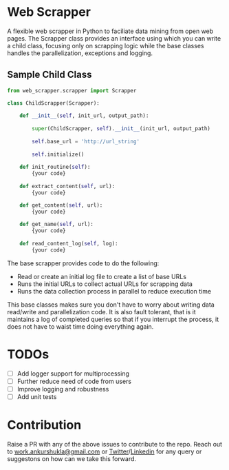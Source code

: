 # Web Scrapper

A flexible web scrapper in Python to faciliate data mining from open web pages. The Scrapper class provides an interface using which you can write a child class, focusing only on scrapping logic while the base classes handles the parallelization, exceptions and logging.

## Sample Child Class

```python
from web_scrapper.scrapper import Scrapper

class ChildScrapper(Scrapper):
    
    def __init__(self, init_url, output_path):
        
        super(ChildScrapper, self).__init__(init_url, output_path)
        
        self.base_url = 'http://url_string'
        
        self.initialize()
    
    def init_routine(self):
        {your code}
    
    def extract_content(self, url):
        {your code}

    def get_content(self, url):
        {your code}
    
    def get_name(self, url):
        {your code}
    
    def read_content_log(self, log):
        {your code}
```

The base scrapper provides code to do the following:

- Read or create an initial log file to create a list of base URLs
- Runs the initial URLs to collect actual URLs for scrapping data
- Runs the data collection process in parallel to reduce execution time

This base classes makes sure you don't have to worry about writing data read/write and parallelization code. It is also fault tolerant, that is it maintains a log of completed queries so that if you interrupt the process, it does not have to waist time doing everything again.

# TODOs

- [ ] Add logger support for multiprocessing 
- [ ] Further reduce need of code from users
- [ ] Improve logging and robustness
- [ ] Add unit tests

# Contribution

Raise a PR with any of the above issues to contribute to the repo.
Reach out to work.ankurshukla@gmail.com or [Twitter](http://twitter.com/thisisashukla)/[Linkedin](http://linkedin.com/thisisashukla) for any query or suggestons on how can we take this forward.


